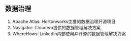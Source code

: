 ## 数据治理

1. Apache Atlas: Hortonworks主推的数据治理开源项目
2. Navigator: Cloudera提供的数据管理解决方案
3. WhereHows: LinkedIn内部使用并开源的数据管理解决方案

